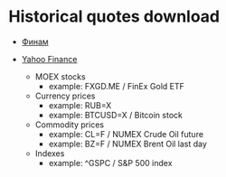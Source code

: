 # Historical quotes download

- [Финам](https://www.finam.ru/)

- [Yahoo Finance](https://finance.yahoo.com/)
  - MOEX stocks
    - example: FXGD.ME / FinEx Gold ETF
  - Currency prices
    - example: RUB=X
    - example: BTCUSD=X / Bitcoin stock
  - Commodity prices
    - example: CL=F / NUMEX Crude Oil future
    - example: BZ=F / NUMEX Brent Oil last day
  - Indexes
    - example: ^GSPC / S&P 500 index
